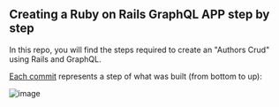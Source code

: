 ## Creating a Ruby on Rails GraphQL APP step by step

In this repo, you will find the steps required to create an "Authors Crud" using Rails and GraphQL. 

[Each commit](https://github.com/hiago-b-oliveira/graphql-ruby-on-rails-step-by-step/commits/main) represents a step of what was built (from bottom to up):

![image](https://user-images.githubusercontent.com/18020705/119294013-eb29d380-bc29-11eb-9872-c0c4c2722a19.png)


